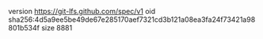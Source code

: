 version https://git-lfs.github.com/spec/v1
oid sha256:4d5a9ee5be49de67e285170aef7321cd3b121a08ea3fa24f73421a98801b534f
size 8881
